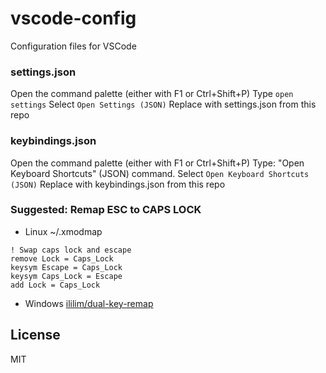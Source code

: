 # vscode-config

Configuration files for VSCode

### settings.json

Open the command palette (either with F1 or Ctrl+Shift+P)
Type `open settings`
Select `Open Settings (JSON)`
Replace with settings.json from this repo


### keybindings.json

Open the command palette (either with F1 or Ctrl+Shift+P)
Type: "Open Keyboard Shortcuts" (JSON) command.
Select `Open Keyboard Shortcuts (JSON)`
Replace with keybindings.json from this repo


### Suggested: Remap ESC to CAPS LOCK

- Linux ~/.xmodmap 
```
! Swap caps lock and escape
remove Lock = Caps_Lock
keysym Escape = Caps_Lock
keysym Caps_Lock = Escape
add Lock = Caps_Lock
```

- Windows [ililim/dual-key-remap](https://github.com/ililim/dual-key-remap)


## License

MIT
